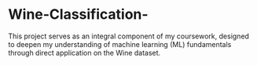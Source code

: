 # Wine-Classification-
This project serves as an integral component of my coursework, designed to deepen my understanding of machine learning (ML) fundamentals through direct application on the Wine dataset. 
